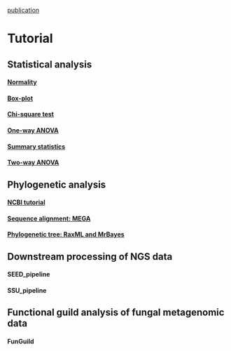 [publication](2020_sujan.md)
# Tutorial

## Statistical analysis
#### [Normality](Normality.md)
#### [Box-plot](Boxplot.md)
#### [Chi-square test](Chi-Square_Test.md)
#### [One-way ANOVA](One-way_ANOVA.md)
#### [Summary statistics](Summary_statistics.md)
#### [Two-way ANOVA](Two-way_ANOVA.md)

## Phylogenetic analysis
#### [NCBI tutorial](https://www.ncbi.nlm.nih.gov/)
#### [Sequence alignment: MEGA](https://www.ncbi.nlm.nih.gov/)
#### [Phylogenetic tree: RaxML and MrBayes](https://www.ncbi.nlm.nih.gov/)

## Downstream processing of NGS data
#### SEED_pipeline
#### SSU_pipeline

## Functional guild analysis of fungal metagenomic data
#### FunGuild





